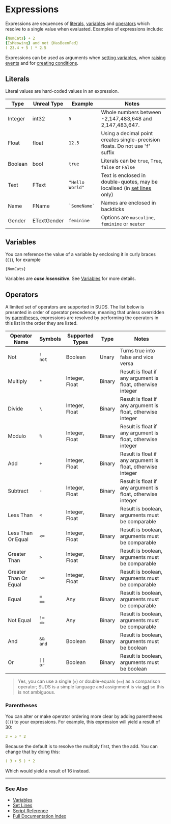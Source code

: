 # Expressions

Expressions are sequences of [literals](#literals), [variables](#variables) and 
[operators](#operators) which resolve to 
a single value when evaluated. Examples of expressions include:

```yaml
{NumCats} + 2
{IsMeowing} and not {HasBeenFed}
( 23.4 + 5 ) * 2.5
```

Expressions can be used as arguments when [setting variables](SetLines.md), 
when [raising events](EventLines.md) and for [creating conditions](ConditionalLines.md).

## Literals

Literal values are hard-coded values in an expression.

| Type | Unreal Type | Example | Notes |
|------|-------------|-------| -----|
| Integer | int32 | `5` | Whole numbers between -2,147,483,648 and 2,147,483,647.|
| Float | float | `12.5` | Using a decimal point creates single-precision floats. Do not use '`f`' suffix |
| Boolean | bool | `true` | Literals can be `true`, `True`, `false` or `False` |
| Text | FText | `"Hello World"` | Text is enclosed in double-quotes, may be localised (in [set lines](SetLines.md) only)|
| Name | FName | `` `SomeName` `` | Names are enclosed in backticks |
| Gender | ETextGender | `feminine` | Options are `masculine`, `feminine` or `neuter` |

## Variables

You can reference the value of a variable by enclosing it in curly braces (`{}`),
for example 

```
{NumCats}
```

Variables are ***case insensitive***. See [Variables](Variables.md) for more details.

## Operators

A limited set of operators are supported in SUDS. The list below is presented in
order of operator precedence; meaning that unless overridden by [parentheses](#parentheses), 
expressions are resolved by performing the operators in this list in the order 
they are listed.

|Operator Name|Symbols|Supported Types|Type|Notes|
|-----|-------|------|-----|-----|
| Not | `!`<br/> `not`| Boolean| Unary |Turns true into false and vice versa|
| Multiply | `*` |  Integer, Float| Binary | Result is float if any argument is float, otherwise integer|
| Divide | `\` |  Integer, Float| Binary | Result is float if any argument is float, otherwise integer|
| Modulo | `%` |  Integer, Float| Binary | Result is float if any argument is float, otherwise integer|
| Add        | `+` | Integer, Float| Binary |Result is float if any argument is float, otherwise integer|
| Subtract   | `-` |  Integer, Float| Binary | Result is float if any argument is float, otherwise integer|
| Less Than   | `<` |  Integer, Float| Binary | Result is boolean, arguments must be comparable |
| Less Than Or Equal   | `<=` |  Integer, Float| Binary | Result is boolean, arguments must be comparable |
| Greater Than   | `>` |  Integer, Float| Binary | Result is boolean, arguments must be comparable |
| Greater Than Or Equal   | `>=` |  Integer, Float| Binary | Result is boolean, arguments must be comparable |
| Equal   | `=`<br/>`==` |  Any | Binary | Result is boolean, arguments must be comparable |
| Not Equal   | `!=`<br/>`<>` |  Any | Binary | Result is boolean, arguments must be comparable |
| And   | `&&`<br/>`and` |  Boolean | Binary | Result is boolean, arguments must be boolean |
| Or   | `\|\|`<br/>`or` |  Boolean | Binary | Result is boolean, arguments must be boolean |


> Yes, you can use a single (`=`) or double-equals (`==`) as a comparison operator; 
> SUDS is a simple language and assignment is via [set](SetLines.md) so this is not ambiguous.


### Parentheses

You can alter or make operator ordering more clear by adding parentheses (`()`)
to your expressions. For example, this expression will yield a result 
of 30:

```yaml
3 + 5 * 2
```

Because the default is to resolve the multiply first, then the add. You can 
change that by doing this:

```yaml
( 3 + 5 ) * 2
```

Which would yield a result of 16 instead.

---

### See Also
 
* [Variables](Variables.md)
* [Set Lines](SetLines.md)
* [Script Reference](ScriptReference.md)
* [Full Documentation Index](../Index.md)